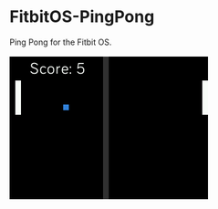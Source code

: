# FitbitOS-PingPong
Ping Pong for the Fitbit OS.
<br /> 
<br />
![Screenshow ping pong](https://github.com/GewoonMaarten/FitbitOS-PingPong/blob/master/Ping-Pong-screenshot.png)
